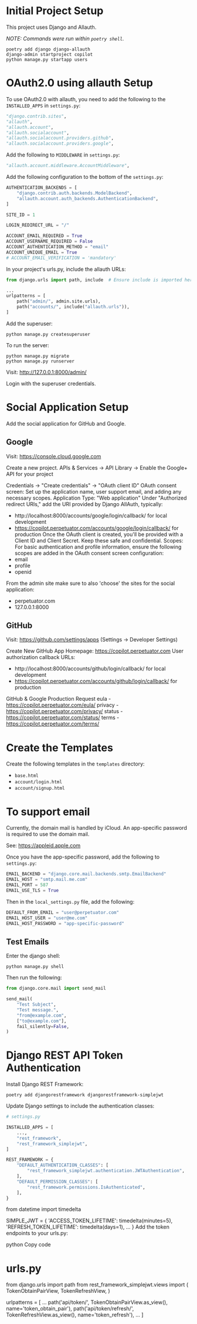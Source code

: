 # Initial Project Setup

This project uses Django and Allauth.

_NOTE: Commands were run within `poetry shell`._

```shell
poetry add django django-allauth
django-admin startproject copilot
python manage.py startapp users
```

# OAuth2.0 using allauth Setup

To use OAuth2.0 with allauth, you need to add the following to the `INSTALLED_APPS` in `settings.py`:

```python
"django.contrib.sites",
"allauth",
"allauth.account",
"allauth.socialaccount",
"allauth.socialaccount.providers.github",
"allauth.socialaccount.providers.google",
```

Add the following to `MIDDLEWARE` in `settings.py`:

```python
"allauth.account.middleware.AccountMiddleware",
```

Add the following configuration to the bottom of the `settings.py`:

```python
AUTHENTICATION_BACKENDS = [
    "django.contrib.auth.backends.ModelBackend",
    "allauth.account.auth_backends.AuthenticationBackend",
]

SITE_ID = 1

LOGIN_REDIRECT_URL = "/"

ACCOUNT_EMAIL_REQUIRED = True
ACCOUNT_USERNAME_REQUIRED = False
ACCOUNT_AUTHENTICATION_METHOD = "email"
ACCOUNT_UNIQUE_EMAIL = True
# ACCOUNT_EMAIL_VERIFICATION = 'mandatory'
```

In your project's urls.py, include the allauth URLs:

```python
from django.urls import path, include  # Ensure include is imported here

...
urlpatterns = [
    path("admin/", admin.site.urls),
    path("accounts/", include("allauth.urls")),
]
```

Add the superuser:

```shell
python manage.py createsuperuser
```

To run the server:

```shell
python manage.py migrate
python manage.py runserver
```

Visit: http://127.0.0.1:8000/admin/

Login with the superuser credentials.

# Social Application Setup

Add the social application for GitHub and Google.

## Google

Visit: https://console.cloud.google.com

Create a new project. APIs & Services -> API Library -> Enable the Google+ API for your project

Credentials -> "Create credentials" -> "OAuth client ID" OAuth consent screen: Set up the application name, user support
email, and adding any necessary scopes. Application Type: "Web application" Under "Authorized redirect URIs," add the
URI provided by Django AllAuth, typically:

- http://localhost:8000/accounts/google/login/callback/ for local development
- https://copilot.perpetuator.com/accounts/google/login/callback/ for production Once the OAuth client is created,
  you'll be provided with a Client ID and Client Secret. Keep these safe and confidential. Scopes: For basic
  authentication and profile information, ensure the following scopes are added in the OAuth consent screen
  configuration:
- email
- profile
- openid

From the admin site make sure to also 'choose' the sites for the social application:

- perpetuator.com
- 127.0.0.1:8000

## GitHub

Visit: https://github.com/settings/apps (Settings -> Developer Settings)

Create New GitHub App Homepage: https://copilot.perpetuator.com User authorization callback URLs:

- http://localhost:8000/accounts/github/login/callback/ for local development
- https://copilot.perpetuator.com/accounts/github/login/callback/ for production

GitHub & Google Production Request eula - https://copilot.perpetuator.com/eula/ privacy -
https://copilot.perpetuator.com/privacy/ status - https://copilot.perpetuator.com/status/ terms -
https://copilot.perpetuator.com/terms/

# Create the Templates

Create the following templates in the `templates` directory:

- `base.html`
- `account/login.html`
- `account/signup.html`

# To support email

Currently, the domain mail is handled by iCloud. An app-specific password is required to use the domain mail.

See: https://appleid.apple.com

Once you have the app-specific password, add the following to `settings.py`:

```python
EMAIL_BACKEND = "django.core.mail.backends.smtp.EmailBackend"
EMAIL_HOST = "smtp.mail.me.com"
EMAIL_PORT = 587
EMAIL_USE_TLS = True
```

Then in the `local_settings.py` file, add the following:

```python
DEFAULT_FROM_EMAIL = "user@perpetuator.com"
EMAIL_HOST_USER = "user@me.com"
EMAIL_HOST_PASSWORD = "app-specific-password"
```

## Test Emails

Enter the django shell:

```shell
python manage.py shell
```

Then run the following:

```python
from django.core.mail import send_mail

send_mail(
    "Test Subject",
    "Test message.",
    "from@example.com",
    ["to@example.com"],
    fail_silently=False,
)
```

# Django REST API Token Authentication

Install Django REST Framework:

```shell
poetry add djangorestframework djangorestframework-simplejwt
```

Update Django settings to include the authentication classes:

```python
# settings.py

INSTALLED_APPS = [
    ...,
    "rest_framework",
    "rest_framework_simplejwt",
]

REST_FRAMEWORK = {
    "DEFAULT_AUTHENTICATION_CLASSES": [
        "rest_framework_simplejwt.authentication.JWTAuthentication",
    ],
    "DEFAULT_PERMISSION_CLASSES": [
        "rest_framework.permissions.IsAuthenticated",
    ],
}
```

from datetime import timedelta

SIMPLE_JWT = { 'ACCESS_TOKEN_LIFETIME': timedelta(minutes=5), 'REFRESH_TOKEN_LIFETIME': timedelta(days=1), ... } Add the
token endpoints to your urls.py:

python Copy code

# urls.py

from django.urls import path from rest_framework_simplejwt.views import ( TokenObtainPairView, TokenRefreshView, )

urlpatterns = \[ ... path('api/token/', TokenObtainPairView.as_view(), name='token_obtain_pair'),
path('api/token/refresh/', TokenRefreshView.as_view(), name='token_refresh'), ... \]
